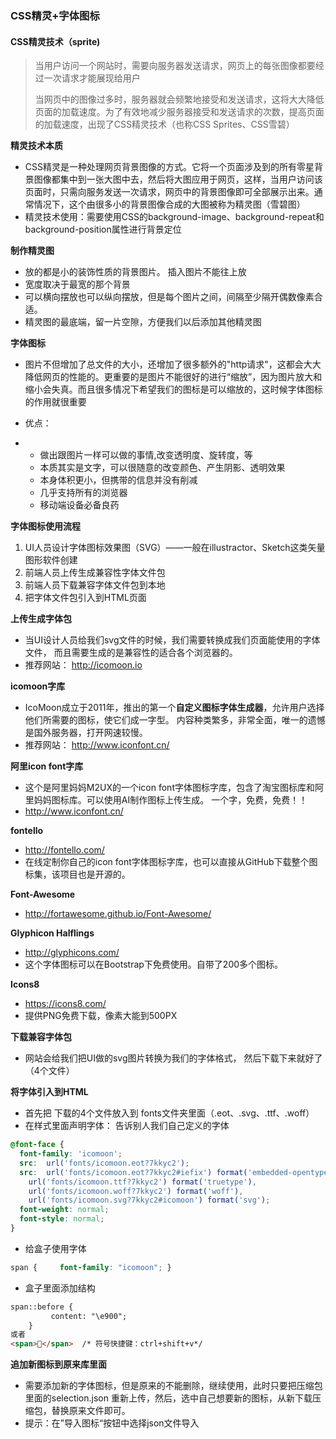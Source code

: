 ### CSS精灵+字体图标

#### CSS精灵技术（sprite)

> 当用户访问一个网站时，需要向服务器发送请求，网页上的每张图像都要经过一次请求才能展现给用户
>
> 当网页中的图像过多时，服务器就会频繁地接受和发送请求，这将大大降低页面的加载速度。为了有效地减少服务器接受和发送请求的次数，提高页面的加载速度，出现了CSS精灵技术（也称CSS Sprites、CSS雪碧）



**精灵技术本质**

- CSS精灵是一种处理网页背景图像的方式。它将一个页面涉及到的所有零星背景图像都集中到一张大图中去，然后将大图应用于网页，这样，当用户访问该页面时，只需向服务发送一次请求，网页中的背景图像即可全部展示出来。通常情况下，这个由很多小的背景图像合成的大图被称为精灵图（雪碧图）
- 精灵技术使用：需要使用CSS的background-image、background-repeat和background-position属性进行背景定位



**制作精灵图**

- 放的都是小的装饰性质的背景图片。 插入图片不能往上放
- 宽度取决于最宽的那个背景
- 可以横向摆放也可以纵向摆放，但是每个图片之间，间隔至少隔开偶数像素合适。
- 精灵图的最底端，留一片空隙，方便我们以后添加其他精灵图



**字体图标**

- 图片不但增加了总文件的大小，还增加了很多额外的"http请求"，这都会大大降低网页的性能的。更重要的是图片不能很好的进行“缩放”，因为图片放大和缩小会失真。而且很多情况下希望我们的图标是可以缩放的，这时候字体图标的作用就很重要



- 优点：

- - 做出跟图片一样可以做的事情,改变透明度、旋转度，等
  - 本质其实是文字，可以很随意的改变颜色、产生阴影、透明效果
  - 本身体积更小，但携带的信息并没有削减
  - 几乎支持所有的浏览器
  - 移动端设备必备良药



**字体图标使用流程**

1. UI人员设计字体图标效果图（SVG）——一般在illustractor、Sketch这类矢量图形软件创建
2. 前端人员上传生成兼容性字体文件包
3. 前端人员下载兼容字体文件包到本地
4. 把字体文件包引入到HTML页面



**上传生成字体包**

- 当UI设计人员给我们svg文件的时候，我们需要转换成我们页面能使用的字体文件， 而且需要生成的是兼容性的适合各个浏览器的。
- 推荐网站： http://icomoon.io



**icomoon字库**

- IcoMoon成立于2011年，推出的第一个**自定义图标字体生成器**，允许用户选择他们所需要的图标，使它们成一字型。 内容种类繁多，非常全面，唯一的遗憾是国外服务器，打开网速较慢。
-    推荐网站： http://www.iconfont.cn/



**阿里icon font字库**

- 这个是阿里妈妈M2UX的一个icon font字体图标字库，包含了淘宝图标库和阿里妈妈图标库。可以使用AI制作图标上传生成。 一个字，免费，免费！！
- http://www.iconfont.cn/



**fontello**

- http://fontello.com/
- 在线定制你自己的icon font字体图标字库，也可以直接从GitHub下载整个图标集，该项目也是开源的。



**Font-Awesome**

- http://fortawesome.github.io/Font-Awesome/



**Glyphicon Halflings**

- http://glyphicons.com/
- 这个字体图标可以在Bootstrap下免费使用。自带了200多个图标。



**Icons8**

- https://icons8.com/
- 提供PNG免费下载，像素大能到500PX



**下载兼容字体包**

- 网站会给我们把UI做的svg图片转换为我们的字体格式， 然后下载下来就好了（4个文件）



**将字体引入到HTML**

- 首先把 下载的4个文件放入到 fonts文件夹里面（.eot、.svg、.ttf、.woff）
- 在样式里面声明字体： 告诉别人我们自己定义的字体

```css
@font-face {
  font-family: 'icomoon';
  src:  url('fonts/icomoon.eot?7kkyc2');
  src:  url('fonts/icomoon.eot?7kkyc2#iefix') format('embedded-opentype'),
    url('fonts/icomoon.ttf?7kkyc2') format('truetype'),
    url('fonts/icomoon.woff?7kkyc2') format('woff'),
    url('fonts/icomoon.svg?7kkyc2#icomoon') format('svg');
  font-weight: normal;
  font-style: normal;
}
```

- 给盒子使用字体

```css
span {     font-family: "icomoon"; }
```



- 盒子里面添加结构

```html
span::before {
		 content: "\e900";
	}
或者  
<span></span>  /* 符号快捷键：ctrl+shift+v*/
```



**追加新图标到原来库里面**

- 需要添加新的字体图标，但是原来的不能删除，继续使用，此时只要把压缩包里面的selection.json 重新上传，然后，选中自己想要新的图标，从新下载压缩包，替换原来文件即可。
- 提示：在”导入图标“按钮中选择json文件导入